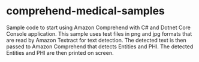 # comprehend-medical-samples
Sample code to start using Amazon Comprehend with C# and Dotnet Core Console application. This sample uses test files in png and jpg formats that are read by Amazon Textract for text detection. The detected text is then passed to Amazon Comprehend that detects Entities and PHI. The detected Entities and PHI are then printed on screen.
